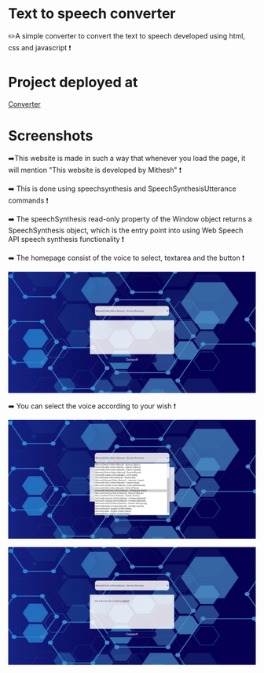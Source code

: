 # Text to speech converter

✏️A simple converter to convert the text to speech developed using html, css and javascript ❗
 
# Project deployed at

<a href="https://mithesh14.github.io/text-to-speech-converter/">Converter</a>

# Screenshots 

➡️This website is made in such a way that whenever you load the page, it will mention "This website is developed by Mithesh"  ❗

➡️ This is done using speechsynthesis and SpeechSynthesisUtterance commands ❗

➡️ The speechSynthesis read-only property of the Window object returns a SpeechSynthesis object, which is the entry point into using Web Speech API speech synthesis functionality  ❗

➡️ The homepage consist of the voice to select, textarea and the button ❗ 

![screenshots](https://github.com/Mithesh14/text-to-speech-converter/blob/main/images/image1.jpg)

➡️ You can select the voice according to your wish ❗

![screenshots](https://github.com/Mithesh14/text-to-speech-converter/blob/main/images/image2.png)

![screenshots](https://github.com/Mithesh14/text-to-speech-converter/blob/main/images/image3.png)

